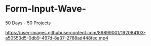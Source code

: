 # Form-Input-Wave-
50 Days - 50 Projects


https://user-images.githubusercontent.com/89899001/192084103-a50553d5-0db9-497d-8a37-2788ad448fec.mp4

